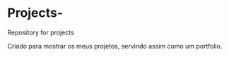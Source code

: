# Projects-
Repository for projects

Criado para mostrar os meus projetos, servindo assim como um portfolio.  
